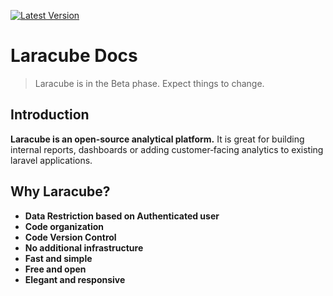 [![Latest Version](https://img.shields.io/github/release/laracube/laracube.svg?style=flat-square)](https://github.com/laracube/laracube/releases)

# Laracube Docs

> Laracube is in the Beta phase. Expect things to change.

## Introduction

**Laracube is an open-source analytical platform.** It is great for building internal reports, dashboards or adding customer‑facing analytics to existing laravel applications.

## Why Laracube?

- **Data Restriction based on Authenticated user**
- **Code organization**
- **Code Version Control**
- **No additional infrastructure**
- **Fast and simple**
- **Free and open**
- **Elegant and responsive**
